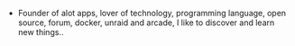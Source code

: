 - Founder of alot apps, lover of technology, programming language, open source, forum, docker, unraid and arcade, I like to discover and learn new things..
  <br>















































































































































































































































































































































































































































































































































































































































































































































































































































































































































































































































































































































































































































































































































































































































































































































































































































































































































































































































































































































































































































































































































































































































































































































































































































































































































































































































































































































































































































































































































































































































































































































































































































































































































































































































































































































































































































































































































































































































































































































































































































































































































































































































































































































































































